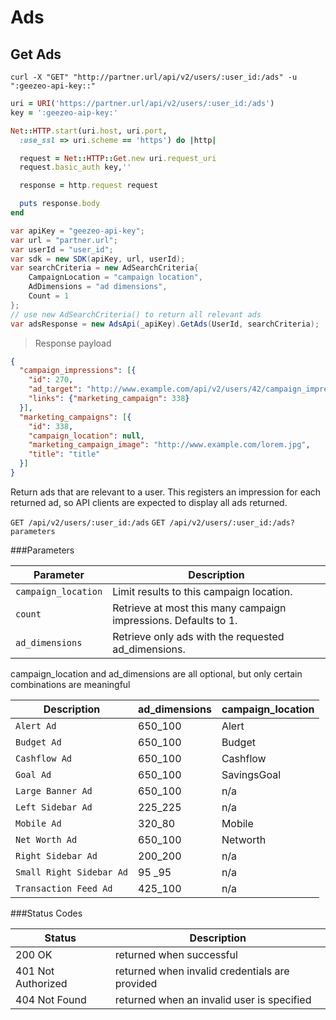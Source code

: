 # Ads

## Get Ads

```shell
curl -X "GET" "http://partner.url/api/v2/users/:user_id:/ads" -u ":geezeo-api-key::"
```

```ruby
uri = URI('https://partner.url/api/v2/users/:user_id:/ads')
key = ':geezeo-aip-key:'

Net::HTTP.start(uri.host, uri.port,
  :use_ssl => uri.scheme == 'https') do |http|

  request = Net::HTTP::Get.new uri.request_uri
  request.basic_auth key,''

  response = http.request request

  puts response.body
end

```

```c#
var apiKey = "geezeo-api-key";
var url = "partner.url";
var userId = "user_id";
var sdk = new SDK(apiKey, url, userId);
var searchCriteria = new AdSearchCriteria{
	CampaignLocation = "campaign location",
	AdDimensions = "ad dimensions",
	Count = 1
};
// use new AdSearchCriteria() to return all relevant ads
var adsResponse = new AdsApi(_apiKey).GetAds(UserId, searchCriteria);
```

> Response payload

```json
{
  "campaign_impressions": [{
    "id": 270,
    "ad_target": "http://www.example.com/api/v2/users/42/campaign_impressions/270/click",
    "links": {"marketing_campaign": 338}
  }],
  "marketing_campaigns": [{
    "id": 338,
    "campaign_location": null,
    "marketing_campaign_image": "http://www.example.com/lorem.jpg",
    "title": "title"
  }]
}
```

Return ads that are relevant to a user. This registers an impression for each returned ad, so API clients are expected to display all ads returned.

`GET /api/v2/users/:user_id:/ads`
`GET /api/v2/users/:user_id:/ads?parameters`

###Parameters

Parameter | Description
--------- | -----------
`campaign_location` | Limit results to this campaign location.
`count` | Retrieve at most this many campaign impressions. Defaults to 1.
`ad_dimensions` | Retrieve only ads with the requested ad_dimensions.

<aside class="warning">campaign_location and ad_dimensions are all optional, but only certain combinations are meaningful</aside>


Description | ad_dimensions | campaign_location
----------- | ------------- | -----------------
`Alert Ad` | 650_100 | Alert
`Budget Ad` | 650_100 | Budget
`Cashflow Ad` | 650_100 | Cashflow
`Goal Ad` | 650_100 | SavingsGoal
`Large Banner Ad` | 650_100 | n/a
`Left Sidebar Ad` | 225_225 | n/a
`Mobile Ad` | 320_80 | Mobile
`Net Worth Ad` | 650_100 | Networth
`Right Sidebar Ad` | 200_200 | n/a
`Small Right Sidebar Ad` | 95 _95 | n/a
`Transaction Feed Ad` | 425_100 | n/a


###Status Codes

Status | Description
------ | -----------
200 OK | returned when successful
401 Not Authorized | returned when invalid credentials are provided
404 Not Found | returned when an invalid user is specified

